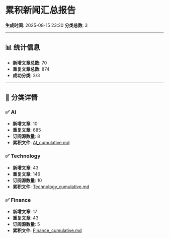 # 累积新闻汇总报告

**生成时间**: 2025-08-15 23:20
**分类总数**: 3

---

## 📊 统计信息

- **新增文章总数**: 70
- **重复文章总数**: 874
- **成功分类**: 3/3

---

## 📂 分类详情

### ✅ AI
- **新增文章**: 10
- **重复文章**: 685
- **订阅源数量**: 8
- **累积文件**: [AI_cumulative.md](./AI_cumulative.md)

### ✅ Technology
- **新增文章**: 43
- **重复文章**: 146
- **订阅源数量**: 10
- **累积文件**: [Technology_cumulative.md](./Technology_cumulative.md)

### ✅ Finance
- **新增文章**: 17
- **重复文章**: 43
- **订阅源数量**: 5
- **累积文件**: [Finance_cumulative.md](./Finance_cumulative.md)
